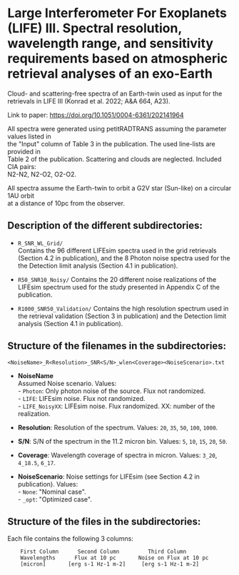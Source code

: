 # Large Interferometer For Exoplanets (LIFE) III. Spectral resolution, wavelength range, and sensitivity requirements based on atmospheric retrieval analyses of an exo-Earth
  
Cloud- and scattering-free spectra of an Earth-twin used as input for the retrievals in LIFE III   (Konrad et al. 2022; A&A 664, A23). 

Link to paper: 	https://doi.org/10.1051/0004-6361/202141964 
  
All spectra were generated using petitRADTRANS assuming the parameter values listed in  
the "Input" column of Table 3 in the publication. The used line-lists are provided in  
Table 2 of the publication. Scattering and clouds are neglected. Included CIA pairs:  
N2-N2, N2-O2, O2-O2.  
  
All spectra assume the Earth-twin to orbit a G2V star (Sun-like) on a circular 1AU orbit   
at a distance of 10pc from the observer.  
  
  
## Description of the different subdirectories:  
  
  
- `R_SNR_WL_Grid/`  
	Contains the 96 different LIFEsim spectra used in the grid retrievals (Section 4.2 in publication), and the 8 Photon noise spectra used for the the Detection limit analysis (Section 4.1 in publication).  
  
- `R50_SNR10_Noisy/` 
	Contains the 20 different noise realizations of the LIFEsim spectrum used for the study presented in Appendix C of the publication.  
  
- `R1000_SNR50_Validation/` 
	Contains the high resolution spectrum used in the retrieval validation (Section 3 in publication) and the Detection limit analysis (Section 4.1 in publication).  
  

## Structure of the filenames in the subdirectories:  
     
  
```  
<NoiseName>_R<Resolution>_SNR<S/N>_wlen<Coverage><NoiseScenario>.txt  
```  
  
  
- **NoiseName**   
   Assumed Noise scenario. Values:  
      - `Photon`: Only photon noise of the source. Flux not randomized.  
      - `LIFE`: LIFEsim noise. Flux not randomized.  
      - `LIFE_NoisyXX`: LIFEsim noise. Flux randomized. XX: number of the realization.  
  
- **Resolution**: Resolution of the spectrum. Values: `20`, `35`, `50`, `100`, `1000`.  
  
- **S/N**: S/N of the spectrum in the 11.2 micron bin. Values: `5`, `10`, `15`, `20`, `50`.  
  
- **Coverage**: Wavelength coverage of spectra in micron. Values: `3_20`, `4_18.5`, `6_17`.  
  
- **NoiseScenario**: Noise settings for LIFEsim (see Section 4.2 in publication). Values:  
      - `None`: "Nominal case".  
      - `_opt`: "Optimized case".  
  
  
  
## Structure of the files in the subdirectories:  
  
Each file contains the following 3 columns:  
  
  
``` 
	First Column      Second Column         Third Column           
	Wavelengths      Flux at 10 pc       Noise on Flux at 10 pc  
	[micron]       [erg s-1 Hz-1 m-2]     [erg s-1 Hz-1 m-2]
      
```